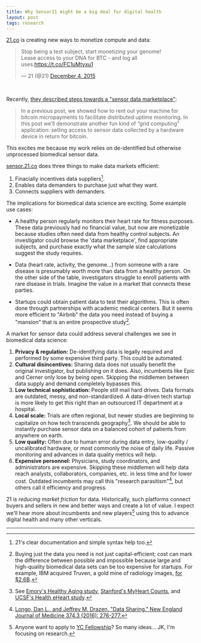 ```yaml
---
title: Why Sensor21 might be a big deal for digital health
layout: post
tags: research
---
```


[21.co](http://21.co/) is creating new ways to monetize compute and data:

<blockquote class="twitter-tweet" data-lang="en"><p lang="en" dir="ltr">Stop being a test subject, start monetizing your genome!<br>Lease access to your DNA for BTC - and log all uses.<a href="https://t.co/FC1uMtyxu1">https://t.co/FC1uMtyxu1</a></p>&mdash; 21 (@21) <a href="https://twitter.com/21/status/672636021943635968">December 4, 2015</a></blockquote>
<script async src="//platform.twitter.com/widgets.js" charset="utf-8"></script>
<br>

Recently, [they described steps towards a "sensor data marketplace"](https://medium.com/@21/sensor21-earn-bitcoin-by-collecting-environmental-data-218a4132ca70#.om1j9qwaq):

> In a previous post, we showed how to rent out your machine for bitcoin micropayments to facilitate distributed uptime monitoring. In this post we’ll demonstrate another fun kind of “grid computing” application: selling access to sensor data collected by a hardware device in return for bitcoin.

This excites me because my work relies on de-identified but otherwise unprocessed biomedical sensor data.

[sensor.21.co](https://21.co/learn/sensor21/) does three things to make data markets efficient:

1. Finacially incentives data suppliers[^1].
2. Enables data demanders to purchase just what they want.
3. Connects suppliers with demanders.

The implications for biomedical data science are exciting. Some example use cases:

+ A healthy person regularly monitors their heart rate for fitness purposes. These data previously had no financial value, but now are monetizable because studies often need data from healthy control subjects. An investigator could browse the 'data marketplace', find appropriate subjects, and purchase exactly what the sample size calculations suggest the study requires.
	
+ Data (heart rate, activity, the genome...) from someone with a rare disease is presumably worth more than data from a healthy person. On the other side of the table, investigators struggle to enroll patients with rare disease in trials. Imagine the value in a market that connects these parties.

+ Startups could obtain patient data to test their algorithms. This is often done through partnerships with academic medical centers. But it seems more efficient to "Airbnb" the data you need instead of buying a "mansion" that is an entire prospective study[^2].

A market for sensor data could address several challenges we see in biomedical data science:

1. **Privacy & regulation:** De-identifying data is legally required and performed by some expensive third party. This could be automated.
2. **Cultural disincentives:** Sharing data does not usually benefit the original investigator, but publishing on it does. Also, incumbents like Epic and Cerner only lose by being open. Skipping the middlemen between data supply and demand completely bypasses this.
3. **Low technical sophistication:** People still mail hard drives. Data formats are outdated, messy, and non-standardized. A data-driven tech startup is more likely to get this right than an outsourced IT department at a hospital.
4. **Local scale:** Trials are often regional, but newer studies are beginning to capitalize on how tech transcends geography[^3]. We should be able to instantly purchase sensor data on a balanced cohort of patients from anywhere on earth.
5. **Low quality:** Often due to human error during data entry, low-quality / uncalibrated hardware, or most commonly the noise of daily life. Passive monitoring and advances in data quality metrics will help.
6. **Expensive personnel:** Physicians, study coordinators, and administrators are expensive. Skipping these middlemen will help data reach analysts, collaborators, companies, etc. in less time and for lower cost. Outdated incumbents may call this "research parasitism"[^4], but others call it efficiency and progress.

21 is *reducing market friction* for data. Historically, such platforms connect buyers and sellers in new and better ways and create a lot of value. I expect we'll hear more about incumbents and new players[^5] using this to advance digital health and many other verticals.

---
[^1]: 21's clear documentation and simple syntax help too.
[^2]: Buying just the data you need is not just capital-efficient; cost can mark the difference between possible and impossible because large and high-quality biomedical data sets can be too expensive for startups. For example, IBM acquired Truven, a gold mine of radiology images, [for $2.6B](http://www.wsj.com/articles/ibm-to-buy-truven-health-analytics-for-2-6-billion-1455804004).
[^3]: See [Emory's Healthy Aging study](http://healthyaging.emory.edu/), [Stanford's MyHeart Counts](https://med.stanford.edu/myheartcounts.html), and [UCSF's Health eHeart study](https://www.health-eheartstudy.org/).
[^4]: [Longo, Dan L., and Jeffrey M. Drazen. "Data Sharing." New England Journal of Medicine 374.3 (2016): 276-277.](http://www.nejm.org/doi/full/10.1056/NEJMe1516564)
[^5]: Anyone want to apply to [YC Fellowship](https://fellowship.ycombinator.com/)? So many ideas... JK, I'm focusing on research.